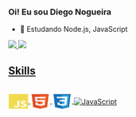 ### Oi! Eu sou Diego Nogueira

- 🌱 Estudando Node.js, JavaScript

<div>
<a href="https://github.com/DiegoNog01">
<img height="180em" src="https://github-readme-stats.vercel.app/api?username=DiegoNog01&show_icons=true&theme=dracula&include_all_commits=true&count_private=true"/>

<img height="180em" src="https://github-readme-stats.vercel.app/api/top-langs/?username=DiegoNog01&layout-compact&langs_count=16&theme=dracula"/>

</div>
 
## Skills
<div style="display: inline_block"><br>
  <img align="center"  height="30" width="40" src="https://raw.githubusercontent.com/devicons/devicon/master/icons/javascript/javascript-plain.svg">
  <img align="center"  height="30" width="40" src="https://raw.githubusercontent.com/devicons/devicon/master/icons/html5/html5-original.svg">
  <img align="center"  height="30" width="40" src="https://raw.githubusercontent.com/devicons/devicon/master/icons/css3/css3-original.svg">
  <img align="center" alt="JavaScript" src="https://img.shields.io/badge/Node.js-43853D?style=for-the-badge&logo=node.js&logoColor=white" />
</div>
